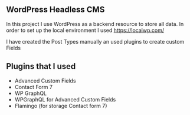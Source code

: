 ## WordPress Headless CMS

In this project I use WordPress as a backend resource to store all data.
In order to set up the local environment I used https://localwp.com/

I have created the Post Types manually an used plugins to create custom Fields

## Plugins that I used

	
* Advanced Custom Fields
* Contact Form 7
* WP GraphQL
* WPGraphQL for Advanced Custom Fields
* Flamingo (for storage Contact form 7)
